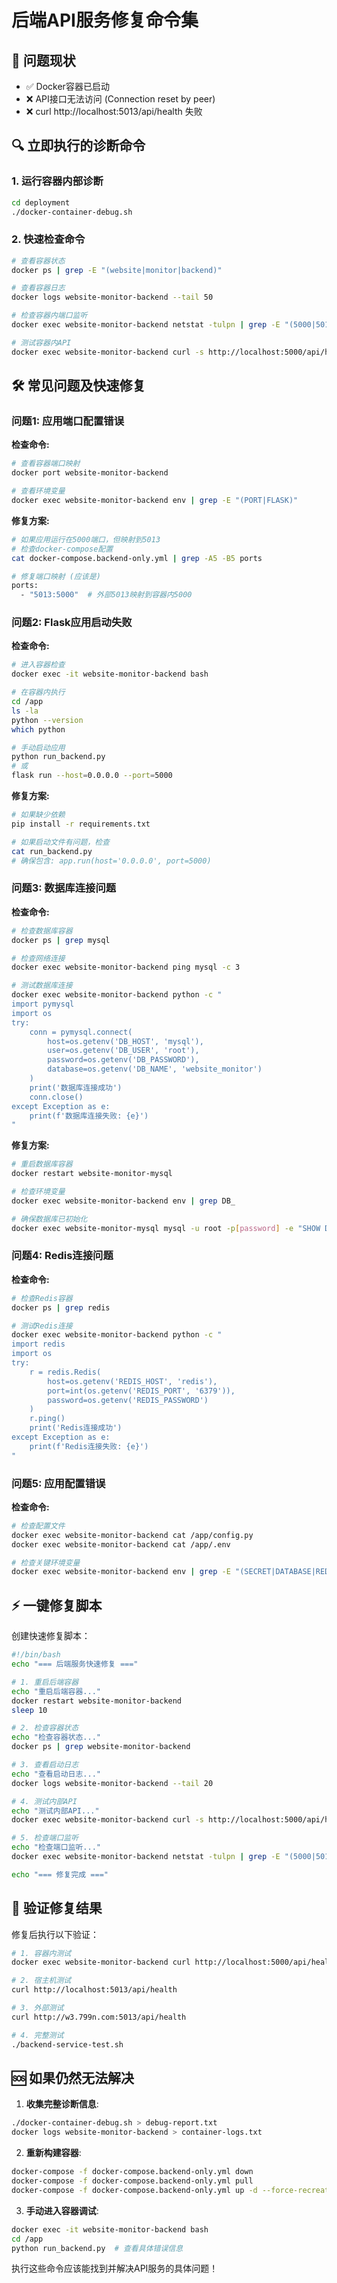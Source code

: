 # 后端API服务修复命令集

## 🚨 问题现状
- ✅ Docker容器已启动
- ❌ API接口无法访问 (Connection reset by peer)
- ❌ curl http://localhost:5013/api/health 失败

## 🔍 立即执行的诊断命令

### 1. 运行容器内部诊断
```bash
cd deployment
./docker-container-debug.sh
```

### 2. 快速检查命令
```bash
# 查看容器状态
docker ps | grep -E "(website|monitor|backend)"

# 查看容器日志
docker logs website-monitor-backend --tail 50

# 检查容器内端口监听
docker exec website-monitor-backend netstat -tulpn | grep -E "(5000|5013)"

# 测试容器内API
docker exec website-monitor-backend curl -s http://localhost:5000/api/health
```

## 🛠️ 常见问题及快速修复

### 问题1: 应用端口配置错误

**检查命令:**
```bash
# 查看容器端口映射
docker port website-monitor-backend

# 查看环境变量
docker exec website-monitor-backend env | grep -E "(PORT|FLASK)"
```

**修复方案:**
```bash
# 如果应用运行在5000端口，但映射到5013
# 检查docker-compose配置
cat docker-compose.backend-only.yml | grep -A5 -B5 ports

# 修复端口映射 (应该是)
ports:
  - "5013:5000"  # 外部5013映射到容器内5000
```

### 问题2: Flask应用启动失败

**检查命令:**
```bash
# 进入容器检查
docker exec -it website-monitor-backend bash

# 在容器内执行
cd /app
ls -la
python --version
which python

# 手动启动应用
python run_backend.py
# 或
flask run --host=0.0.0.0 --port=5000
```

**修复方案:**
```bash
# 如果缺少依赖
pip install -r requirements.txt

# 如果启动文件有问题，检查
cat run_backend.py
# 确保包含: app.run(host='0.0.0.0', port=5000)
```

### 问题3: 数据库连接问题

**检查命令:**
```bash
# 检查数据库容器
docker ps | grep mysql

# 检查网络连接
docker exec website-monitor-backend ping mysql -c 3

# 测试数据库连接
docker exec website-monitor-backend python -c "
import pymysql
import os
try:
    conn = pymysql.connect(
        host=os.getenv('DB_HOST', 'mysql'),
        user=os.getenv('DB_USER', 'root'),
        password=os.getenv('DB_PASSWORD'),
        database=os.getenv('DB_NAME', 'website_monitor')
    )
    print('数据库连接成功')
    conn.close()
except Exception as e:
    print(f'数据库连接失败: {e}')
"
```

**修复方案:**
```bash
# 重启数据库容器
docker restart website-monitor-mysql

# 检查环境变量
docker exec website-monitor-backend env | grep DB_

# 确保数据库已初始化
docker exec website-monitor-mysql mysql -u root -p[password] -e "SHOW DATABASES;"
```

### 问题4: Redis连接问题

**检查命令:**
```bash
# 检查Redis容器
docker ps | grep redis

# 测试Redis连接
docker exec website-monitor-backend python -c "
import redis
import os
try:
    r = redis.Redis(
        host=os.getenv('REDIS_HOST', 'redis'),
        port=int(os.getenv('REDIS_PORT', '6379')),
        password=os.getenv('REDIS_PASSWORD')
    )
    r.ping()
    print('Redis连接成功')
except Exception as e:
    print(f'Redis连接失败: {e}')
"
```

### 问题5: 应用配置错误

**检查命令:**
```bash
# 检查配置文件
docker exec website-monitor-backend cat /app/config.py
docker exec website-monitor-backend cat /app/.env

# 检查关键环境变量
docker exec website-monitor-backend env | grep -E "(SECRET|DATABASE|REDIS|FLASK)"
```

## ⚡ 一键修复脚本

创建快速修复脚本：
```bash
#!/bin/bash
echo "=== 后端服务快速修复 ==="

# 1. 重启后端容器
echo "重启后端容器..."
docker restart website-monitor-backend
sleep 10

# 2. 检查容器状态
echo "检查容器状态..."
docker ps | grep website-monitor-backend

# 3. 查看启动日志
echo "查看启动日志..."
docker logs website-monitor-backend --tail 20

# 4. 测试内部API
echo "测试内部API..."
docker exec website-monitor-backend curl -s http://localhost:5000/api/health

# 5. 检查端口监听
echo "检查端口监听..."
docker exec website-monitor-backend netstat -tulpn | grep -E "(5000|5013)"

echo "=== 修复完成 ==="
```

## 🎯 验证修复结果

修复后执行以下验证：
```bash
# 1. 容器内测试
docker exec website-monitor-backend curl http://localhost:5000/api/health

# 2. 宿主机测试
curl http://localhost:5013/api/health

# 3. 外部测试
curl http://w3.799n.com:5013/api/health

# 4. 完整测试
./backend-service-test.sh
```

## 🆘 如果仍然无法解决

1. **收集完整诊断信息**:
```bash
./docker-container-debug.sh > debug-report.txt
docker logs website-monitor-backend > container-logs.txt
```

2. **重新构建容器**:
```bash
docker-compose -f docker-compose.backend-only.yml down
docker-compose -f docker-compose.backend-only.yml pull
docker-compose -f docker-compose.backend-only.yml up -d --force-recreate
```

3. **手动进入容器调试**:
```bash
docker exec -it website-monitor-backend bash
cd /app
python run_backend.py  # 查看具体错误信息
```

执行这些命令应该能找到并解决API服务的具体问题！